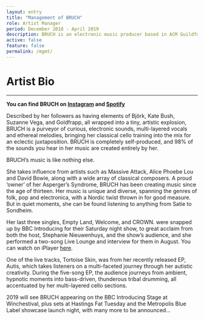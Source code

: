 ```yaml
---
layout: entry
title: "Management of BRUCH"
role: Artist Manager
period: December 2018 - April 2019
description: BRUCH is an electronic music producer based in ACM Guildford.
active: false
feature: false
permalink: /mgmt/
---
```

# Artist Bio
<hr>

**You can find BRUCH on [Instagram](https://www.instagram.com/bruchmusic/) and [Spotify](https://open.spotify.com/artist/35ht3cw9emBnkLoQXpKEvj?si=N9_bZszvTs-8WSaWYpcxIg)**

Described by her followers as having elements of Björk, Kate Bush, Suzanne Vega, and Goldfrapp, all wrapped into a tiny, artistic explosion, BRUCH is a purveyor of curious, electronic sounds, multi-layered vocals and ethereal melodies, bringing her classical cello training into the mix for an eclectic juxtaposition. BRUCH is completely self-produced, and 98% of the sounds you hear in her music are created entirely by her.

BRUCH’s music is like nothing else.

She takes influence from artists such as Massive Attack, Alice Phoebe Lou and David Bowie, along with a wide array of classical composers. A proud ‘owner’ of her Asperger’s Syndrome, BRUCH has been creating music since the age of thirteen. Her music is unique and diverse, spanning the genres of folk, pop and electronica, with a Nordic twist thrown in for good measure. But in quiet moments, she can be found listening to anything from Satie to Sondheim.

Her last three singles, Empty Land, Welcome, and CROWN. were snapped up by BBC Introducing for their Saturday night show, to great acclaim from both the host, Stephanie Nieuwenhuys, and the show’s audience, and she performed a two-song Live Lounge and interview for them in August. You can watch on iPlayer [here](https://www.bbc.co.uk/programmes/p06l8qqm).

One of the live tracks, Tortoise Skin, was from her recently released EP, Autis, which takes listeners on a multi-faceted journey through her autistic creativity. During the five-song EP, the audience journeys from ambient, hypnotic moments into bass-driven, thunderous tribal drumming, all accentuated by her multi-layered cello sections.

2019 will see BRUCH appearing on the BBC Introducing Stage at Winchestival, plus sets at Hastings Fat Tuesday and the Metropolis Blue Label showcase launch night, with many more to be announced…